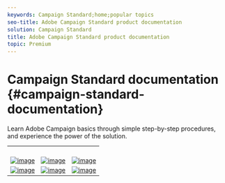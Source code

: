 ```yaml
---
keywords: Campaign Standard;home;popular topics
seo-title: Adobe Campaign Standard product documentation
solution: Campaign Standard
title: Adobe Campaign Standard product documentation
topic: Premium
---
```


# Campaign Standard documentation {#campaign-standard-documentation}

Learn Adobe Campaign basics through simple step-by-step procedures, and experience the power of the solution.

|  |  |  |
|:---:|:---:|:---:|
| [![image](/help/assets/empty.png)](https://www.adobe.com/index2.html) | [![image](/help/assets/empty.png)](https://www.adobe.com/index2.html) | [![image](/help/assets/empty.png)](https://www.adobe.com/index2.html) | [![image](/help/assets/start400.png)](/help/start/using/campaign-orchestration.md) | [![image](/help/assets/access400.png)](/help/administration/using/about-access-management.md) | [![image](/help/assets/design400.png)](/help/designing/using/about-email-content-design.md) |
| [![image](/help/assets/email400.png)](/help/channels/using/creating-an-email.md) | [![image](/help/assets/push400.png)](/help/channels/using/about-push-notifications.md) | [![image](/help/assets/track400.png)](/help/sending/using/tracking-messages.md) |
| [![image](/help/assets/workflows400.png)](/help/automating/using/building-a-workflow.md) | [![image](/help/assets/multi400.png)](/help/integrating/using/about-campaign-integrations.md) | [![image](/help/assets/api400.png)](https://docs.campaign.adobe.com/doc/standard/en/api/ACS_API.html) |
